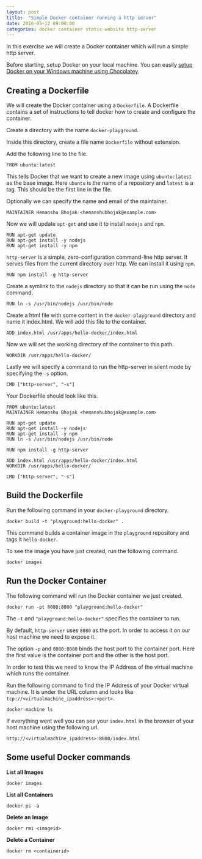 ```yaml
---
layout: post
title:  "Simple Docker container running a http server"
date: 2016-05-12 09:00:00
categories: docker container static-website http-server
---
```


In this exercise we will create a Docker container which will run a simple http server.

Before starting, setup Docker on your local machine. You can easily [setup Docker on your Windows machine using Chocolatey](/2016/05/11/settingup-docker-windows-chocolatey.html).


## Creating a Dockerfile   

We will create the Docker container using a ```Dockerfile```. A Dockerfile contains a set of instructions to tell docker how to create and configure the container.  

Create a directory with the name ```docker-playground```. 

Inside this directory, create a file name ```Dockerfile``` without extension.

Add the following line to the file.

```
FROM ubuntu:latest
```

This tells Docker that we want to create a new image using ```ubuntu:latest``` as the base image. Here ```ubuntu``` is the name of a repository and ```latest``` is a tag. This should be the first line in the file.

Optionally we can specify the name and email of the maintainer.

```
MAINTAINER Hemanshu Bhojak <hemanshubhojak@example.com>
```  

Now we will update ```apt-get``` and use it to install ```nodejs``` and ```npm```.

```
RUN apt-get update
RUN apt-get install -y nodejs
RUN apt-get install -y npm
```

```http-server``` is a simple, zero-configuration command-line http server. It serves files from the current directory over http. We can install it using ```npm```.

```
RUN npm install -g http-server
```

Create a symlink to the ```nodejs``` directory so that it can be run using the ```node``` command.

```
RUN ln -s /usr/bin/nodejs /usr/bin/node
```

Create a html file with some content in the ```docker-playground``` directory and name it index.html. We will add this file to the container.

```
ADD index.html /usr/apps/hello-docker/index.html
```    

Now we will set the working directory of the container to this path.

```
WORKDIR /usr/apps/hello-docker/
```

Lastly we will specify a command to run the http-server in silent mode by specifying the ```-s``` option.

```
CMD ["http-server", "-s"] 
```

Your Dockerfile should look like this.

```
FROM ubuntu:latest
MAINTAINER Hemanshu Bhojak <hemanshubhojak@example.com>

RUN apt-get update
RUN apt-get install -y nodejs
RUN apt-get install -y npm
RUN ln -s /usr/bin/nodejs /usr/bin/node

RUN npm install -g http-server

ADD index.html /usr/apps/hello-docker/index.html
WORKDIR /usr/apps/hello-docker/

CMD ["http-server", "-s"]
```

## Build the Dockerfile

Run the following command in your ```docker-playground``` directory.

```
docker build -t "playground:hello-docker" .
```

This command builds a container image in the ```playground``` repository and tags it ```hello-docker```.

To see the image you have just created, run the following command.

```
docker images
```

## Run the Docker Container

The following command will run the Docker container we just created.

```
docker run -pt 8080:8080 "playground:hello-docker"
```

The ```-t``` and ```"playground:hello-docker"``` specifies the container to run.

By default, ```http-server``` uses ```8080``` as the port. In order to access it on our host machine we need to expose it.

The option ```-p``` and ```8080:8080```  binds the host port to the container port. Here the first value is the container port and the other is the host port.

In order to test this we need to know the IP Address of the virtual machine which runs the container. 

Run the following command to find the IP Address of your Docker virtual machine. It is under the URL column and looks like ```tcp://<virtualmachine_ipaddress>:<port>```.

```
docker-machine ls
``` 

If everything went well you can see your ```index.html``` in the browser of your host machine using the following url.

```
http://<virtualmachine_ipaddress>:8080/index.html
```

## Some useful Docker commands

**List all Images**

```
docker images  
```

**List all Containers**

```
docker ps -a
```

**Delete an Image**

```
docker rmi <imageid>
```

**Delete a Container**

```
docker rm <containerid>
```
